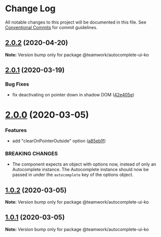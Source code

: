 # Change Log

All notable changes to this project will be documented in this file.
See [Conventional Commits](https://conventionalcommits.org) for commit guidelines.

## [2.0.2](https://github.com/Teamwork/autocomplete/compare/@teamwork/autocomplete-ui-ko@2.0.1...@teamwork/autocomplete-ui-ko@2.0.2) (2020-04-20)

**Note:** Version bump only for package @teamwork/autocomplete-ui-ko





## [2.0.1](https://github.com/Teamwork/autocomplete/compare/@teamwork/autocomplete-ui-ko@2.0.0...@teamwork/autocomplete-ui-ko@2.0.1) (2020-03-19)


### Bug Fixes

* fix deactivating on pointer down in shadow DOM ([42e405e](https://github.com/Teamwork/autocomplete/commit/42e405ef1f15534db4a75dae670f68a1642bd994))





# [2.0.0](https://github.com/Teamwork/autocomplete/compare/@teamwork/autocomplete-ui-ko@1.0.2...@teamwork/autocomplete-ui-ko@2.0.0) (2020-03-05)


### Features

* add "clearOnPointerOutside" option ([a85eb1f](https://github.com/Teamwork/autocomplete/commit/a85eb1fb6761bbadd4eb302c7a56908a3c638882))


### BREAKING CHANGES

* The component expects an object with options now,
instead of only an Autocomplete instance. The Autocomplete instance
should now be passed in under the `autocomplete` key of the options
object.





## [1.0.2](https://github.com/Teamwork/autocomplete/compare/@teamwork/autocomplete-ui-ko@1.0.1...@teamwork/autocomplete-ui-ko@1.0.2) (2020-03-05)

**Note:** Version bump only for package @teamwork/autocomplete-ui-ko





## [1.0.1](https://github.com/Teamwork/autocomplete/compare/@teamwork/autocomplete-ui-ko@1.0.0...@teamwork/autocomplete-ui-ko@1.0.1) (2020-03-05)

**Note:** Version bump only for package @teamwork/autocomplete-ui-ko
